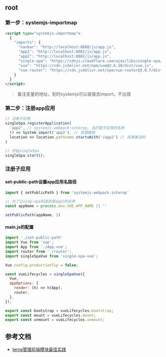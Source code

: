 ## root
### 第一步：systemjs-importmap
```html
<script type="systemjs-importmap">
  {
    "imports": {
      "navbar": "http://localhost:8888/js/app.js",
      "app1": "http://localhost:8081/js/app.js",
      "app2": "http://localhost:8082/js/app.js",
      "single-spa": "https://cdnjs.cloudflare.com/ajax/libs/single-spa/4.3.7/system/single-spa.min.js",
      "vue": "https://cdn.jsdelivr.net/npm/vue@2.6.10/dist/vue.js",
      "vue-router": "https://cdn.jsdelivr.net/npm/vue-router@3.0.7/dist/vue-router.min.js"
    }
  }
</script>
```
> 备注变量的地址，到时systemjs可以直接去import，不出错



### 第二步：注册app应用

```js
// 注册子应用
singleSpa.registerApplication(
  'app2', // systemjs-webpack-interop, 去匹配子应用的名称
  () => System.import('app2'), // 资源路径
  location => location.pathname.startsWith('/app2') // 资源激活的
)

// 开始singleSpa
singleSpa.start();
```


### 注册子应用

#### set-public-path设置app应用名路径
```js
import { setPublicPath } from 'systemjs-webpack-interop'

// 为了让sing-spa知道这是app1的应用
const appName = process.env.VUE_APP_NAME || ''

setPublicPath(appName, 2)
```

#### main.js的配置
```js
import './set-public-path'
import Vue from 'vue';
import App from './App.vue';
import router from './router';
import singleSpaVue from 'single-spa-vue';

Vue.config.productionTip = false;

const vueLifecycles = singleSpaVue({
  Vue,
  appOptions: {
    render: (h) => h(App),
    router,
  },
});

export const bootstrap = vueLifecycles.bootstrap;
export const mount = vueLifecycles.mount;
export const unmount = vueLifecycles.unmount;
```



## 参考文档
- [lerna管理前端模块最佳实践](https://juejin.im/post/6844903568751722509)